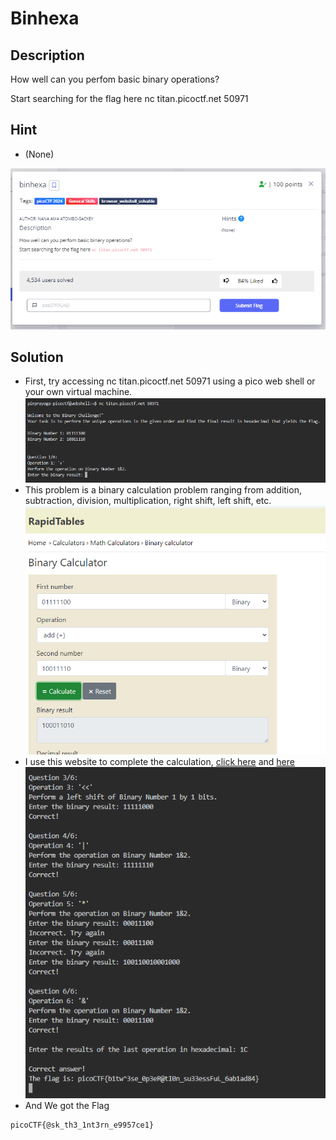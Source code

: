 # **Binhexa**
## **Description**
How well can you perfom basic binary operations?

Start searching for the flag here nc titan.picoctf.net 50971
## **Hint**
- (None)
  
![binhexa](./images/binhexa.PNG)
## **Solution**
- First, try accessing nc titan.picoctf.net 50971 using a pico web shell or your own virtual machine.
![binhexa](./images/binhexa1.PNG)
- This problem is a binary calculation problem ranging from addition, subtraction, division, multiplication, right shift, left shift, etc. 
![binhexa](./images/binhexa2.PNG)
- I use this website to complete the calculation, [click here](https://www.rapidtables.com/calc/math/binary-calculator.html) and [here](https://chat.openai.com/)
![binhexa](./images/binhexa3.PNG)
- And We got the Flag
```
picoCTF{@sk_th3_1nt3rn_e9957ce1}
```
